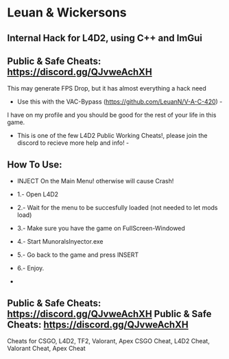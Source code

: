 # Leuan & Wickersons
Internal Hack for L4D2, using C++ and ImGui
 - 
Public & Safe Cheats: https://discord.gg/QJvweAchXH
 -

This may generate FPS Drop, but it has almost everything a hack need

 - Use this with the VAC-Bypass (https://github.com/LeuanN/V-A-C-420)  -

I have on my profile and you should be good for the rest of your life in this game.

 - This is one of the few L4D2 Public Working Cheats!, please join the discord to recieve more help and info! -


How To Use:
 - 
 -  INJECT On the Main Menu! otherwise will cause Crash!

 -  1.- Open L4D2

 -  2.- Wait for the menu to be succesfully loaded (not needed to let mods load)

 -  3.- Make sure you have the game on FullScreen-Windowed

 -  4.- Start MunoralsInyector.exe

 -  5.- Go back to the game and press INSERT

 -  6.- Enjoy.

 - 
Public & Safe Cheats: https://discord.gg/QJvweAchXH
Public & Safe Cheats: https://discord.gg/QJvweAchXH
 - 
Cheats for CSGO, L4D2, TF2, Valorant, Apex
CSGO Cheat, L4D2 Cheat, Valorant Cheat, Apex Cheat
